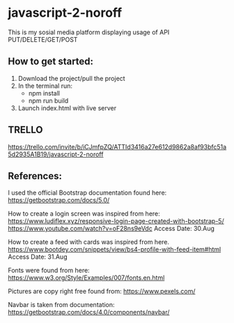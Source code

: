# javascript-2-noroff

This is my sosial media platform displaying usage of API
PUT/DELETE/GET/POST

## How to get started:

1. Download the project/pull the project
2. In the terminal run:
   - npm install
   - npm run build
3. Launch index.html with live server

## TRELLO

https://trello.com/invite/b/iCJmfpZQ/ATTId3416a27e612d9862a8af93bfc51a5d2935A1B19/javascript-2-noroff

## References:

I used the official Bootstrap documentation found here:
https://getbootstrap.com/docs/5.0/

How to create a login screen was inspired from here:
https://www.ludiflex.xyz/responsive-login-page-created-with-bootstrap-5/
https://www.youtube.com/watch?v=oF28ns9eVdc
Access Date: 30.Aug

How to create a feed with cards was inspired from here.
https://www.bootdey.com/snippets/view/bs4-profile-with-feed-item#html
Access Date: 31.Aug

Fonts were found from here:
https://www.w3.org/Style/Examples/007/fonts.en.html

Pictures are copy right free found from:
https://www.pexels.com/

Navbar is taken from documentation:
https://getbootstrap.com/docs/4.0/components/navbar/
